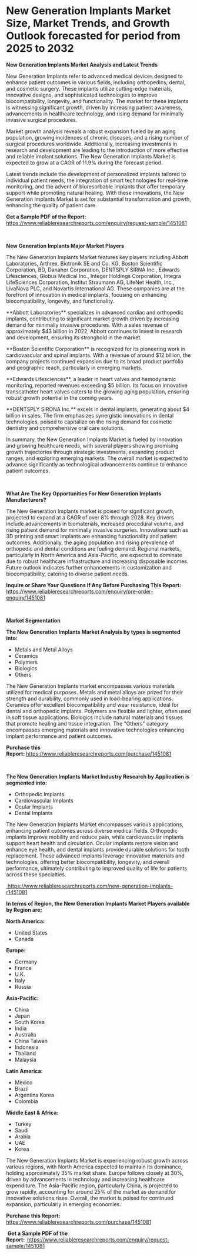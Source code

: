 <p><h1>New Generation Implants Market Size, Market Trends, and Growth Outlook forecasted for period from 2025 to 2032</h1></p><p><strong>New Generation Implants Market Analysis and Latest Trends</strong></p>
<p><p>New Generation Implants refer to advanced medical devices designed to enhance patient outcomes in various fields, including orthopedics, dental, and cosmetic surgery. These implants utilize cutting-edge materials, innovative designs, and sophisticated technologies to improve biocompatibility, longevity, and functionality. The market for these implants is witnessing significant growth, driven by increasing patient awareness, advancements in healthcare technology, and rising demand for minimally invasive surgical procedures.</p><p>Market growth analysis reveals a robust expansion fueled by an aging population, growing incidences of chronic diseases, and a rising number of surgical procedures worldwide. Additionally, increasing investments in research and development are leading to the introduction of more effective and reliable implant solutions. The New Generation Implants Market is expected to grow at a CAGR of 11.9% during the forecast period. </p><p>Latest trends include the development of personalized implants tailored to individual patient needs, the integration of smart technologies for real-time monitoring, and the advent of bioresorbable implants that offer temporary support while promoting natural healing. With these innovations, the New Generation Implants Market is set for substantial transformation and growth, enhancing the quality of patient care.</p></p>
<p><strong>Get a Sample PDF of the Report:&nbsp;</strong> <a href="https://www.reliableresearchreports.com/enquiry/request-sample/1451081?utm_campaign=3568&utm_medium=2&utm_source=Github&utm_content=ia&utm_term=13042025&utm_id=new-generation-implants">https://www.reliableresearchreports.com/enquiry/request-sample/1451081</a></p>
<p>&nbsp;</p>
<p><strong>New Generation Implants Major Market Players</strong></p>
<p><p>The New Generation Implants Market features key players including Abbott Laboratories, Arthrex, Biotronik SE and Co. KG, Boston Scientific Corporation, BD, Danaher Corporation, DENTSPLY SIRNA Inc., Edwards Lifesciences, Globus Medical Inc., Integer Holdings Corporation, Integra LifeSciences Corporation, Institut Straumann AG, LifeNet Health, Inc., LivaNova PLC, and Novartis International AG. These companies are at the forefront of innovation in medical implants, focusing on enhancing biocompatibility, longevity, and functionality.</p><p>**Abbott Laboratories** specializes in advanced cardiac and orthopedic implants, contributing to significant market growth driven by increasing demand for minimally invasive procedures. With a sales revenue of approximately $43 billion in 2022, Abbott continues to invest in research and development, ensuring its stronghold in the market.</p><p>**Boston Scientific Corporation** is recognized for its pioneering work in cardiovascular and spinal implants. With a revenue of around $12 billion, the company projects continued expansion due to its broad product portfolio and geographic reach, particularly in emerging markets.</p><p>**Edwards Lifesciences**, a leader in heart valves and hemodynamic monitoring, reported revenues exceeding $5 billion. Its focus on innovative transcatheter heart valves caters to the growing aging population, ensuring robust growth potential in the coming years.</p><p>**DENTSPLY SIRONA Inc.** excels in dental implants, generating about $4 billion in sales. The firm emphasizes synergistic innovations in dental technologies, poised to capitalize on the rising demand for cosmetic dentistry and comprehensive oral care solutions.</p><p>In summary, the New Generation Implants Market is fueled by innovation and growing healthcare needs, with several players showing promising growth trajectories through strategic investments, expanding product ranges, and exploring emerging markets. The overall market is expected to advance significantly as technological advancements continue to enhance patient outcomes.</p></p>
<p>&nbsp;</p>
<p><strong>What Are The Key Opportunities For New Generation Implants Manufacturers?</strong></p>
<p><p>The New Generation Implants market is poised for significant growth, projected to expand at a CAGR of over 8% through 2028. Key drivers include advancements in biomaterials, increased procedural volume, and rising patient demand for minimally invasive surgeries. Innovations such as 3D printing and smart implants are enhancing functionality and patient outcomes. Additionally, the aging population and rising prevalence of orthopedic and dental conditions are fueling demand. Regional markets, particularly in North America and Asia-Pacific, are expected to dominate due to robust healthcare infrastructure and increasing disposable incomes. Future outlook indicates further enhancements in customization and biocompatibility, catering to diverse patient needs.</p></p>
<p><strong>Inquire or Share Your Questions If Any Before Purchasing This Report:</strong> <a href="https://www.reliableresearchreports.com/enquiry/pre-order-enquiry/1451081?utm_campaign=3568&utm_medium=2&utm_source=Github&utm_content=ia&utm_term=13042025&utm_id=new-generation-implants">https://www.reliableresearchreports.com/enquiry/pre-order-enquiry/1451081</a></p>
<p>&nbsp;</p>
<p><strong>Market Segmentation</strong></p>
<p><strong>The New Generation Implants Market Analysis by types is segmented into:</strong></p>
<p><ul><li>Metals and Metal Alloys</li><li>Ceramics</li><li>Polymers</li><li>Biologics</li><li>Others</li></ul></p>
<p><p>The New Generation Implants market encompasses various materials utilized for medical purposes. Metals and metal alloys are prized for their strength and durability, commonly used in load-bearing applications. Ceramics offer excellent biocompatibility and wear resistance, ideal for dental and orthopedic implants. Polymers are flexible and lighter, often used in soft tissue applications. Biologics include natural materials and tissues that promote healing and tissue integration. The "Others" category encompasses emerging materials and innovative technologies enhancing implant performance and patient outcomes.</p></p>
<p><strong>Purchase this Report:&nbsp;</strong><a href="https://www.reliableresearchreports.com/purchase/1451081?utm_campaign=3568&utm_medium=2&utm_source=Github&utm_content=ia&utm_term=13042025&utm_id=new-generation-implants">https://www.reliableresearchreports.com/purchase/1451081</a></p>
<p>&nbsp;</p>
<p><strong>The New Generation Implants Market Industry Research by Application is segmented into:</strong></p>
<p><ul><li>Orthopedic Implants</li><li>Cardiovascular Implants</li><li>Ocular Implants</li><li>Dental Implants</li></ul></p>
<p><p>The New Generation Implants Market encompasses various applications, enhancing patient outcomes across diverse medical fields. Orthopedic implants improve mobility and reduce pain, while cardiovascular implants support heart health and circulation. Ocular implants restore vision and enhance eye health, and dental implants provide durable solutions for tooth replacement. These advanced implants leverage innovative materials and technologies, offering better biocompatibility, longevity, and overall performance, ultimately contributing to improved quality of life for patients across these specialties.</p></p>
<p><a href="https://www.reliableresearchreports.com/new-generation-implants-r1451081?utm_campaign=3568&utm_medium=2&utm_source=Github&utm_content=ia&utm_term=13042025&utm_id=new-generation-implants">&nbsp;https://www.reliableresearchreports.com/new-generation-implants-r1451081</a></p>
<p><strong>In terms of Region, the New Generation Implants Market Players available by Region are:</strong></p>
<p>
    <p> <strong> North America: </strong>
        <ul>
            <li>United States</li>
            <li>Canada</li>
        </ul>
        </p> 
    <p> <strong> Europe: </strong>
        <ul>
            <li>Germany</li>
            <li>France</li>
            <li>U.K.</li>
            <li>Italy</li>
            <li>Russia</li>
        </ul>
        </p> 
    <p> <strong> Asia-Pacific: </strong>
        <ul>
            <li>China</li>
            <li>Japan</li>
            <li>South Korea</li>
            <li>India</li>
            <li>Australia</li>
            <li>China Taiwan</li>
            <li>Indonesia</li>
            <li>Thailand</li>
            <li>Malaysia</li>
        </ul>
        </p> 
    <p> <strong> Latin America: </strong>
        <ul>
            <li>Mexico</li>
            <li>Brazil</li>
            <li>Argentina Korea</li>
            <li>Colombia</li>
        </ul>
        </p> 
    <p> <strong> Middle East & Africa: </strong>
        <ul>
            <li>Turkey</li>
            <li>Saudi</li>
            <li>Arabia</li>
            <li>UAE</li>
            <li>Korea</li>
        </ul>
    </p>
    </p>
<p><p>The New Generation Implants Market is experiencing robust growth across various regions, with North America expected to maintain its dominance, holding approximately 35% market share. Europe follows closely at 30%, driven by advancements in technology and increasing healthcare expenditure. The Asia-Pacific region, particularly China, is projected to grow rapidly, accounting for around 25% of the market as demand for innovative solutions rises. Overall, the market is poised for continued expansion, particularly in emerging economies.</p></p>
<p><strong>Purchase this Report: </strong><a href="https://www.reliableresearchreports.com/purchase/1451081?utm_campaign=3568&utm_medium=2&utm_source=Github&utm_content=ia&utm_term=13042025&utm_id=new-generation-implants">https://www.reliableresearchreports.com/purchase/1451081</a></p>
<p>&nbsp;<strong>Get a Sample PDF of the Report:&nbsp;&nbsp;</strong><a href="https://www.reliableresearchreports.com/enquiry/request-sample/1451081?utm_campaign=3568&utm_medium=2&utm_source=Github&utm_content=ia&utm_term=13042025&utm_id=new-generation-implants">https://www.reliableresearchreports.com/enquiry/request-sample/1451081</a></p>
<p><strong></strong></p>
<p><p></p><p></p><p></p></p>